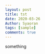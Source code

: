 ```yaml
---
layout: post
title: tst
date: 2020-03-26
Author: Syaoran 
tags: [sample]
comments: true
---
```


something